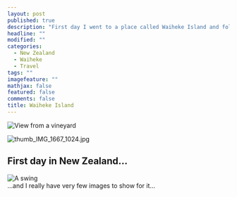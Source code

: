 ```yaml
---
layout: post
published: true
description: "First day I went to a place called Waiheke Island and followed a guy around, it was fun."
headline: ""
modified: ""
categories: 
  - New Zealand
  - Waiheke
  - Travel
tags: ""
imagefeature: ""
mathjax: false
featured: false
comments: false
title: Waiheke Island
---
```




![View from a vineyard]({{site.baseurl}}/images/waiheke1.jpg)

![thumb_IMG_1667_1024.jpg]({{site.baseurl}}/images/thumb_IMG_1667_1024.jpg)

## First day in New Zealand...
![A swing]({{site.baseurl}}/images/waiheke.jpg)
<br/>
...and I really have very few images to show for it...
